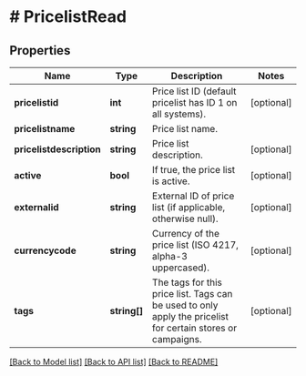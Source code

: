 # # PricelistRead

## Properties

Name | Type | Description | Notes
------------ | ------------- | ------------- | -------------
**pricelistid** | **int** | Price list ID (default pricelist has ID 1 on all systems). | [optional]
**pricelistname** | **string** | Price list name. |
**pricelistdescription** | **string** | Price list description. | [optional]
**active** | **bool** | If true, the price list is active. | [optional]
**externalid** | **string** | External ID of price list (if applicable, otherwise null). | [optional]
**currencycode** | **string** | Currency of the price list (ISO 4217, alpha-3 uppercased). | [optional]
**tags** | **string[]** | The tags for this price list. Tags can be used to only apply the pricelist for certain stores or campaigns. | [optional]

[[Back to Model list]](../../README.md#models) [[Back to API list]](../../README.md#endpoints) [[Back to README]](../../README.md)
